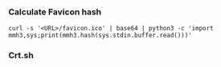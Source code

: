 ### Calculate Favicon hash
```
curl -s '<URL>/favicon.ico' | base64 | python3 -c 'import mmh3,sys;print(mmh3.hash(sys.stdin.buffer.read()))'
```
### Crt.sh
